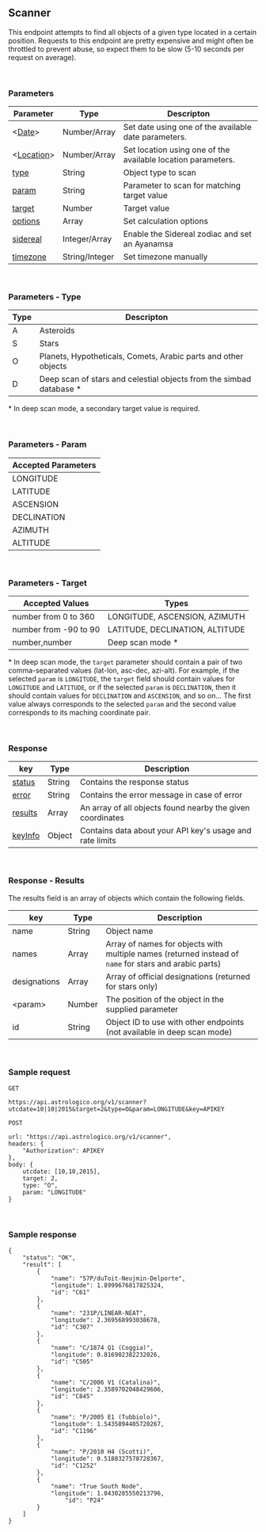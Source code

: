 ## Scanner

This endpoint attempts to find all objects of a given type located in a certain position. Requests to this endpoint are pretty expensive and might often be throttled to prevent abuse, so expect them to be slow (5-10 seconds per request on average).

<br>

### Parameters

| Parameter | Type | Descripton |
|---|---|---|
| <[Date](parameters_date.md)> | Number/Array | Set date using one of the available date parameters. |
| <[Location](parameters_location.md)> | Number/Array | Set location using one of the available location parameters. |
| [type](#type) | String | Object type to scan |
| [param](#param) | String | Parameter to scan for matching target value |
| [target](#target) | Number | Target value |
| [options](parameters_options.md) | Array | Set calculation options |
| [sidereal](parameters_sidereal.md) | Integer/Array | Enable the Sidereal zodiac and set an Ayanamsa |
| [timezone](parameters_timezone.md) | String/Integer | Set timezone manually |

<br>

### Parameters - Type

| Type | Descripton |
|---|---|
| A | Asteroids |
| S | Stars |
| O | Planets, Hypotheticals, Comets, Arabic parts and other objects |
| D | Deep scan of stars and celestial objects from the simbad database \* |

\* In deep scan mode, a secondary target value is required.

<br>

### Parameters - Param

| Accepted Parameters |
|---|
| LONGITUDE |
| LATITUDE |
| ASCENSION |
| DECLINATION |
| AZIMUTH |
| ALTITUDE |

<br>

### Parameters - Target

| Accepted Values | Types |
|---|---|
| number from 0 to 360 | LONGITUDE, ASCENSION, AZIMUTH |
| number from -90 to 90 | LATITUDE, DECLINATION, ALTITUDE |
| number,number | Deep scan mode \* |

\* In deep scan mode, the `target` parameter should contain a pair of two comma-separated values (lat-lon, asc-dec, azi-alt). For example, if the selected `param` is `LONGITUDE`, the `target` field should contain values for `LONGITUDE` and `LATITUDE`, or if the selected `param` is `DECLINATION`, then it should contain values for `DECLINATION` and `ASCENSION`, and so on... The first value always corresponds to the selected `param` and the second value corresponds to its maching coordinate pair.

<br>

### Response

| key | Type | Description |
|---|---|---|
| [status](response_status.md) | String | Contains the response status |
| [error](response_status.md) | String | Contains the error message in case of error |
| [results](#results) | Array | An array of all objects found nearby the given coordinates |
| [keyInfo](response_keyinfo.md) | Object | Contains data about your API key's usage and rate limits |

<br>

### Response - Results

The results field is an array of objects which contain the following fields.

| key | Type | Description |
|---|---|---|
| name | String | Object name |
| names | Array | Array of names for objects with multiple names (returned instead of `name` for stars and arabic parts) |
| designations | Array | Array of official designations (returned for stars only) |
| &lt;param&gt; | Number | The position of the object in the supplied parameter |
| id | String | Object ID to use with other endpoints (not available in deep scan mode) |

<br>

### Sample request

```
GET

https://api.astrologico.org/v1/scanner?utcdate=10|10|2015&target=2&type=O&param=LONGITUDE&key=APIKEY
```

```
POST

url: "https://api.astrologico.org/v1/scanner",
headers: {
	"Authorization": APIKEY
},
body: {
	utcdate: [10,10,2015],
	target: 2,
	type: "O",
	param: "LONGITUDE"
}
```

<br>

### Sample response

```
{
	"status": "OK",
	"result": [
		{
			"name": "57P/duToit-Neujmin-Delporte",
			"longitude": 1.8999676817825324,
			"id": "C61"
		},
		{
			"name": "231P/LINEAR-NEAT",
			"longitude": 2.369568993038678,
			"id": "C307"
		},
		{
			"name": "C/1874 Q1 (Coggia)",
			"longitude": 0.816902382232026,
			"id": "C505"
		},
		{
			"name": "C/2006 V1 (Catalina)",
			"longitude": 2.3589702048429606,
			"id": "C845"
		},
		{
			"name": "P/2005 E1 (Tubbiolo)",
			"longitude": 1.5435894405720267,
			"id": "C1196"
		},
		{
			"name": "P/2010 H4 (Scotti)",
			"longitude": 0.5188327578728367,
			"id": "C1252"
		},
		{
			"name": "True South Node",
			"longitude": 1.0430285550213796,
				"id": "P24"
		}
	]
}
```

<br>